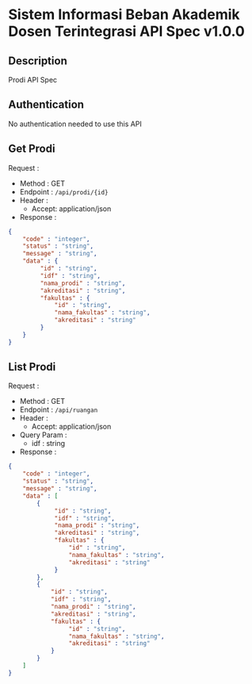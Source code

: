 # Sistem Informasi Beban Akademik Dosen Terintegrasi API Spec v1.0.0 

## Description
Prodi API Spec

## Authentication
No authentication needed to use this API

## Get Prodi
Request :
- Method : GET
- Endpoint : `/api/prodi/{id}`
- Header :
    - Accept: application/json
- Response :

```json 
{
    "code" : "integer",
    "status" : "string",
    "message" : "string",
    "data" : {
         "id" : "string",
         "idf" : "string",
         "nama_prodi" : "string",
         "akreditasi" : "string",
         "fakultas" : {
             "id" : "string",
             "nama_fakultas" : "string",
             "akreditasi" : "string"
         }
    }
}
```

## List Prodi
Request :
- Method : GET
- Endpoint : `/api/ruangan`
- Header :
    - Accept: application/json
- Query Param : 
    - idf : string
- Response :

```json 
{
    "code" : "integer",
    "status" : "string",
    "message" : "string",
    "data" : [
        {
             "id" : "string",
             "idf" : "string",
             "nama_prodi" : "string",
             "akreditasi" : "string",
             "fakultas" : {
                 "id" : "string",
                 "nama_fakultas" : "string",
                 "akreditasi" : "string"
             }
        },
        {
            "id" : "string",
            "idf" : "string",
            "nama_prodi" : "string",
            "akreditasi" : "string",
            "fakultas" : {
                 "id" : "string",
                 "nama_fakultas" : "string",
                 "akreditasi" : "string"
            }
        }
    ]
}
```